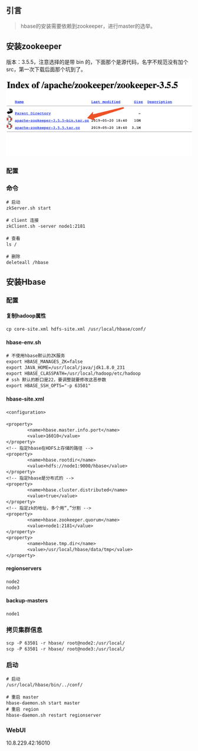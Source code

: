 ## 引言

> hbase的安装需要依赖到zookeeper，进行master的选举。

## 安装zookeeper

版本：3.5.5，注意选择的是带 bin 的，下面那个是源代码，名字不规范没有加个src，第一次下载后面那个坑到了。

![](/assets/bigdata/zookeeper/view1.png)

### 配置

### 命令

```
# 启动
zkServer.sh start

# client 连接
zkClient.sh -server node1:2181

# 查看
ls /

# 删除
deleteall /hbase
```

## 安装Hbase

### 配置

#### 复制hadoop属性

```
cp core-site.xml hdfs-site.xml /usr/local/hbase/conf/
```

#### hbase-env.sh

```
# 不使用hbase默认的ZK服务
export HBASE_MANAGES_ZK=false
export JAVA_HOME=/usr/local/java/jdk1.8.0_231
export HBASE_CLASSPATH=/usr/local/hadoop/etc/hadoop
# ssh 默认的断口是22，要调整就要修改这恶参数
export HBASE_SSH_OPTS="-p 63501"
```

#### hbase-site.xml

```
<configuration>

<property>
        <name>hbase.master.info.port</name>
        <value>16010</value>
</property>
<!-- 指定hbase在HDFS上存储的路径 -->
<property>
        <name>hbase.rootdir</name>
        <value>hdfs://node1:9000/hbase</value>
</property>
<!-- 指定hbase是分布式的 -->
<property>
        <name>hbase.cluster.distributed</name>
        <value>true</value>
</property>
<!-- 指定zk的地址，多个用“,”分割 -->
<property>
        <name>hbase.zookeeper.quorum</name>
        <value>node1:2181</value>
</property>
<property>
        <name>hbase.tmp.dir</name>
        <value>/usr/local/hbase/data/tmp</value>
</property>
```

#### regionservers

```
node2
node3
```

#### backup-masters

```
node1
```

### 拷贝集群信息

```
scp -P 63501 -r hbase/ root@node2:/usr/local/
scp -P 63501 -r hbase/ root@node3:/usr/local/
```

### 启动

```
# 启动 
/usr/local/hbase/bin/../conf/

# 重启 master
hbase-daemon.sh start master
# 重启 region
hbase-daemon.sh restart regionserver
```

### WebUI

10.8.229.42:16010



